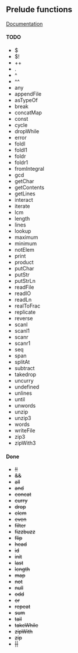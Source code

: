 ## Prelude functions

[Documentation](http://hackage.haskell.org/package/base-4.7.0.1/docs/Prelude.html)

#### TODO

* $
* $!
* ++
* .
* ^
* ^^
* any
* appendFile
* asTypeOf
* break
* concatMap
* const
* cycle
* dropWhile
* error
* foldl
* foldl1
* foldr
* foldr1
* fromIntegral
* gcd
* getChar
* getContents
* getLines
* interact
* iterate
* lcm
* length
* lines
* lookup
* maximum
* minimum
* notElem
* print
* product
* putChar
* putStr
* putStrLn
* readFile
* readIO
* readLn
* realToFrac
* replicate
* reverse
* scanl
* scanl1
* scanr
* scanr1
* seq
* span
* splitAt
* subtract
* takedrop
* uncurry
* undefined
* unlines
* until
* unwords
* unzip
* unzip3
* words
* writeFile
* zip3
* zipWith3

#### Done

* ~~!!~~
* ~~&&~~
* ~~all~~
* ~~and~~
* ~~concat~~
* ~~curry~~
* ~~drop~~
* ~~elem~~
* ~~even~~
* ~~filter~~
* ~~fizzbuzz~~
* ~~flip~~
* ~~head~~
* ~~id~~
* ~~init~~
* ~~last~~
* ~~length~~
* ~~map~~
* ~~not~~
* ~~null~~
* ~~odd~~
* ~~or~~
* ~~repeat~~
* ~~sum~~
* ~~tail~~
* ~~takeWhile~~
* ~~zipWith~~
* ~~zip~~
* ~~||~~
